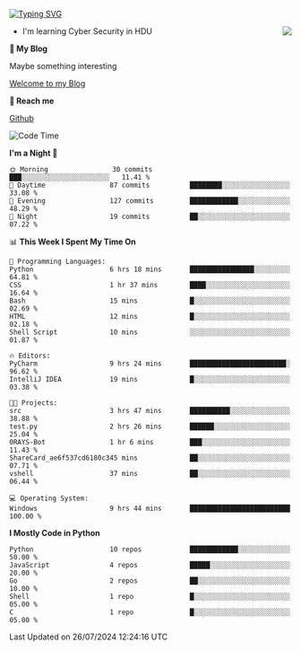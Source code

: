 [![Typing SVG](https://readme-typing-svg.herokuapp.com?font=Fira+Code&pause=1000&random=false&width=450&height=60&lines=Hello+%F0%9F%91%8B%F0%9F%8F%BB;I'm+JBNRZ)](https://git.io/typing-svg)

<a href="#">
  <img align="right" src="https://github-readme-stats.vercel.app/api?username=JBNRZ&show_icons=true&bg_color=15,f2f7fd,E0EAFC" />
</a>

- I'm learning Cyber Security in HDU

 **🌱 My Blog**

Maybe something interesting

[Welcome to my Blog](https://jbnrz.com.cn/)

 **💬 Reach me** 

[Github](https://github.com/JBNRZ)


<!--START_SECTION:waka-->
![Code Time](http://img.shields.io/badge/Code%20Time-615%20hrs%207%20mins-blue)

**I'm a Night 🦉** 

```text
🌞 Morning                30 commits          ███░░░░░░░░░░░░░░░░░░░░░░   11.41 % 
🌆 Daytime                87 commits          ████████░░░░░░░░░░░░░░░░░   33.08 % 
🌃 Evening                127 commits         ████████████░░░░░░░░░░░░░   48.29 % 
🌙 Night                  19 commits          ██░░░░░░░░░░░░░░░░░░░░░░░   07.22 % 
```


📊 **This Week I Spent My Time On** 

```text
💬 Programming Languages: 
Python                   6 hrs 18 mins       ████████████████░░░░░░░░░   64.81 % 
CSS                      1 hr 37 mins        ████░░░░░░░░░░░░░░░░░░░░░   16.64 % 
Bash                     15 mins             █░░░░░░░░░░░░░░░░░░░░░░░░   02.69 % 
HTML                     12 mins             █░░░░░░░░░░░░░░░░░░░░░░░░   02.18 % 
Shell Script             10 mins             ░░░░░░░░░░░░░░░░░░░░░░░░░   01.87 % 

🔥 Editors: 
PyCharm                  9 hrs 24 mins       ████████████████████████░   96.62 % 
IntelliJ IDEA            19 mins             █░░░░░░░░░░░░░░░░░░░░░░░░   03.38 % 

🐱‍💻 Projects: 
src                      3 hrs 47 mins       ██████████░░░░░░░░░░░░░░░   38.88 % 
test.py                  2 hrs 26 mins       ██████░░░░░░░░░░░░░░░░░░░   25.04 % 
0RAYS-Bot                1 hr 6 mins         ███░░░░░░░░░░░░░░░░░░░░░░   11.43 % 
ShareCard_ae6f537cd6180c345 mins             ██░░░░░░░░░░░░░░░░░░░░░░░   07.71 % 
vshell                   37 mins             ██░░░░░░░░░░░░░░░░░░░░░░░   06.44 % 

💻 Operating System: 
Windows                  9 hrs 44 mins       █████████████████████████   100.00 % 
```

**I Mostly Code in Python** 

```text
Python                   10 repos            ████████████░░░░░░░░░░░░░   50.00 % 
JavaScript               4 repos             █████░░░░░░░░░░░░░░░░░░░░   20.00 % 
Go                       2 repos             ██░░░░░░░░░░░░░░░░░░░░░░░   10.00 % 
Shell                    1 repo              █░░░░░░░░░░░░░░░░░░░░░░░░   05.00 % 
C                        1 repo              █░░░░░░░░░░░░░░░░░░░░░░░░   05.00 % 
```




 Last Updated on 26/07/2024 12:24:16 UTC
<!--END_SECTION:waka-->
